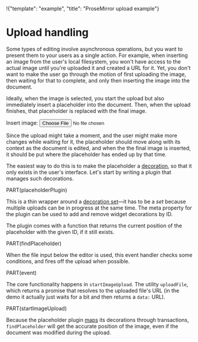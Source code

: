 !{"template": "example", "title": "ProseMirror upload example"}

<style>
  placeholder {
    display: inline;
    border: 1px solid #ccc;
    color: #ccc;
  }
  placeholder:after {
    content: "☁";
    font-size: 200%;
    line-height: 0.1;
    font-weight: bold;
  }
  .ProseMirror img { max-width: 100px }
</style>

# Upload handling

Some types of editing involve asynchronous operations, but you want to
present them to your users as a single action. For example, when
inserting an image from the user's local filesystem, you won't have
access to the actual image until you're uploaded it and created a URL
for it. Yet, you don't want to make the user go through the motion of
first uploading the image, then waiting for that to complete, and only
then inserting the image into the document.

Ideally, when the image is selected, you start the upload but also
immediately insert a placeholder into the document. Then, when the
upload finishes, that placeholder is replaced with the final image.

<div id=editor style="margin-bottom: 0"></div>
<div>Insert image: <input type=file id=image-upload></div>

Since the upload might take a moment, and the user might make more
changes while waiting for it, the placeholder should move along with
its context as the document is edited, and when the the final image is
inserted, it should be put where the placeholder has ended up by that
time.

The easiest way to do this is to make the placeholder a
[decoration](/docs/guide/#view.decorations), so that it only exists in
the user's interface. Let's start by writing a plugin that manages
such decorations.

PART(placeholderPlugin)

This is a thin wrapper around a [decoration
set](##view.DecorationSet)—it has to be a _set_ because multiple
uploads can be in progress at the same time. The meta property for the
plugin can be used to add and remove widget decorations by ID.

The plugin comes with a function that returns the current position of
the placeholder with the given ID, if it still exists.

PART(findPlaceholder)

When the file input below the editor is used, this event handler
checks some conditions, and fires off the upload when possible.

PART(event)

The core functionality happens in `startImageUpload`. The utility
`uploadFile`, which returns a promise that resolves to the uploaded
file's URL (in the demo it actually just waits for a bit and then
returns a `data:` URL).

PART(startImageUpload)

Because the placeholder plugin [maps](##view.DecorationSet.map) its
decorations through transactions, `findPlaceholder` will get the
accurate position of the image, even if the document was modified
during the upload.

<div style="display: none" id=content>
  <p>This paragraph needs an image.</p>
</div>
